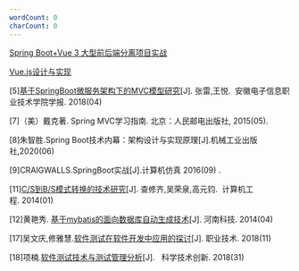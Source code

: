 ```yaml
---
wordCount: 0
charCount: 0
---
```


[Spring Boot+Vue 3 大型前后端分离项目实战](https://weread.qq.com/web/bookDetail/bc832af0813ab78b3g015d7c)

[Vue.js设计与实现](https://weread.qq.com/web/reader/c5c32170813ab7177g0181ae?)


[5][基于SpringBoot微服务架构下的MVC模型研究](https://webvpn.stdu.edu.cn/https/77726476706e69737468656265737421fbf952d2243e635930068cb8/kcms/detail/detail.aspx?filename=AHDJ201804002&dbcode=CJFQ&dbname=CJFDTEMP&v=96txk55Dlq-CsXIpYS4Xhjkj2oy8B8NB6xoxkDKeGDA9U4rveYxb7-nGJKlUl1hI)[J]. 张雷,王悦.  安徽电子信息职业技术学院学报. 2018(04) 

[7]（美）戴克著. Spring MVC学习指南. 北京：人民邮电出版社, 2015(05).

[8]朱智胜.Spring Boot技术内幕：架构设计与实现原理[J].机械工业出版社,2020(06)

[9]CRAIGWALLS.SpringBoot实战[J].计算机仿真 2016(09) .


[11][C/S到B/S模式转换的技术研究](https://webvpn.stdu.edu.cn/https/77726476706e69737468656265737421fbf952d2243e635930068cb8/kcms/detail/detail.aspx?filename=JSJC201401056&dbcode=CJFQ&dbname=CJFD2014&v=6g-7ky6TpNV7kwOa7YXc72RgXvTF3ahfPNUrwqF0GqOyKzIFZFcb1uktib9Xnihd)[J]. 查修齐,吴荣泉,高元钧.  计算机工程. 2014(01)

[12]黄艳秀. [基于mybatis的面向数据库自动生成技术](https://webvpn.stdu.edu.cn/https/77726476706e69737468656265737421fbf952d2243e635930068cb8/kcms/detail/detail.aspx?filename=HNKJ201404011&dbcode=CJFQ&dbname=CJFD2014&v=X8CytPYOq0knK4y6r1VCuUIp5qfiQdSG70u1d6Qy3ko3W1mDWCj2xbPLkdJvIUtn)[J]. 河南科技. 2014(04)


[17]吴文庆,修雅慧.[软件测试在软件开发中应用的探讨](https://webvpn.stdu.edu.cn/https/77726476706e69737468656265737421fbf952d2243e635930068cb8/kcms/detail/detail.aspx?filename=ZYJU201811020&dbcode=CJFQ&dbname=CJFDTEMP&v=LgkinLjcpKtuMNJiuZmmLxg_XAONz4NBtuKw_iLT9yly2jNRwWgZyXQSiyBiKqWU)[J]. 职业技术. 2018(11)

[18]项楠.[软件测试技术与测试管理分析](https://webvpn.stdu.edu.cn/https/77726476706e69737468656265737421fbf952d2243e635930068cb8/kcms/detail/detail.aspx?filename=HLKX201831044&dbcode=CJFQ&dbname=CJFDTEMP&v=CGSywAII5NWrLLyPphH4zBZDBjzcJs4VaN84bLo1PP7rTa7Eq8puXO9CX7heg_uO)[J].   科学技术创新. 2018(31)

